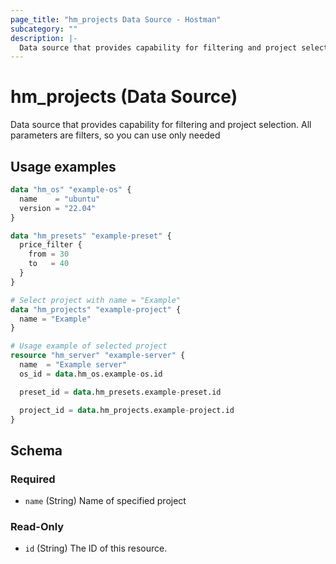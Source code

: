 ```yaml
---
page_title: "hm_projects Data Source - Hostman"
subcategory: ""
description: |-
  Data source that provides capability for filtering and project selection. All parameters are filters, so you can use only needed
---
```


# hm_projects (Data Source)

Data source that provides capability for filtering and project selection. All parameters are filters, so you can use only needed

## Usage examples

```terraform
data "hm_os" "example-os" {
  name    = "ubuntu"
  version = "22.04"
}

data "hm_presets" "example-preset" {
  price_filter {
    from = 30
    to   = 40
  }
}

# Select project with name = "Example"
data "hm_projects" "example-project" {
  name = "Example"
}

# Usage example of selected project
resource "hm_server" "example-server" {
  name  = "Example server"
  os_id = data.hm_os.example-os.id

  preset_id = data.hm_presets.example-preset.id

  project_id = data.hm_projects.example-project.id
}
```

<!-- schema generated by tfplugindocs -->
## Schema

### Required

- `name` (String) Name of specified project

### Read-Only

- `id` (String) The ID of this resource.

